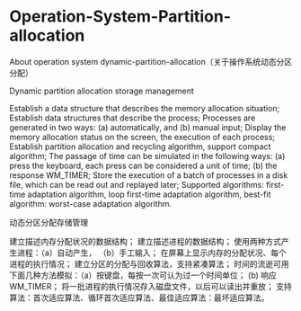 # Operation-System-Partition-allocation
About operation system dynamic-partition-allocation（关于操作系统动态分区分配）

Dynamic partition allocation storage management

Establish a data structure that describes the memory allocation situation;
Establish data structures that describe the process;
Processes are generated in two ways: 
	(a) automatically, and (b) manual input;
Display the memory allocation status on the screen, the execution of each process;
Establish partition allocation and recycling algorithm, support compact algorithm;
The passage of time can be simulated in the following ways: 
	(a) press the keyboard, each press can be considered a unit of time; (b) the response WM_TIMER;
Store the execution of a batch of processes in a disk file, which can be read out and replayed later;
Supported algorithms: first-time adaptation algorithm, loop first-time adaptation algorithm, best-fit algorithm: worst-case adaptation algorithm.

动态分区分配存储管理

建立描述内存分配状况的数据结构；
建立描述进程的数据结构；
使用两种方式产生进程：（a）自动产生， （b）手工输入；
在屏幕上显示内存的分配状况、每个进程的执行情况；
建立分区的分配与回收算法，支持紧凑算法；
时间的流逝可用下面几种方法模拟：（a）按键盘，每按一次可认为过一个时间单位； (b) 响应 WM_TIMER；
将一批进程的执行情况存入磁盘文件，以后可以读出并重放；
支持算法：首次适应算法、循环首次适应算法、最佳适应算法：最坏适应算法。

